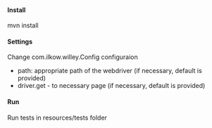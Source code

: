 #### Install
mvn install

#### Settings
Change com.ilkow.willey.Config configuraion
- path: appropriate path of the webdriver (if necessary, default is provided)
- driver.get - to necessary page (if necessary, default is provided)

#### Run
Run tests in resources/tests folder